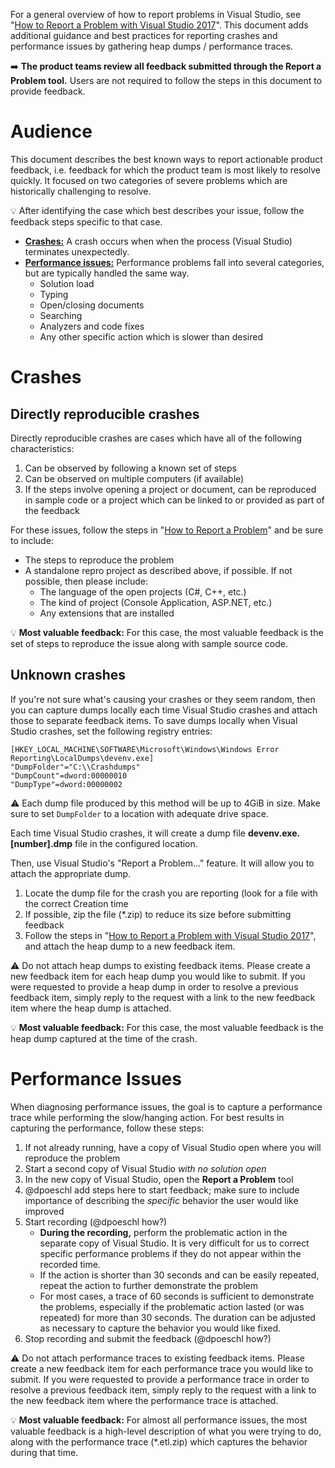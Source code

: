 For a general overview of how to report problems in Visual Studio, see "[How to Report a Problem with Visual Studio 2017](https://docs.microsoft.com/en-us/visualstudio/ide/how-to-report-a-problem-with-visual-studio-2017)". This document adds additional guidance and best practices for reporting crashes and performance issues by gathering heap dumps / performance traces.

:arrow_right: **The product teams review all feedback submitted through the Report a Problem tool.** Users are not required to follow the steps in this document to provide feedback.

# Audience

This document describes the best known ways to report actionable product feedback, i.e. feedback for which the product team is most likely to resolve quickly. It focused on two categories of severe problems which are historically challenging to resolve.

:bulb: After identifying the case which best describes your issue, follow the feedback steps specific to that case.

* [**Crashes:**](#crashes) A crash occurs when when the process (Visual Studio) terminates unexpectedly.
* [**Performance issues:**](#performance-issues) Performance problems fall into several categories, but are typically handled the same way.
    * Solution load
    * Typing
    * Open/closing documents
    * Searching
    * Analyzers and code fixes
    * Any other specific action which is slower than desired

# Crashes

## Directly reproducible crashes

Directly reproducible crashes are cases which have all of the following characteristics:

1. Can be observed by following a known set of steps
2. Can be observed on multiple computers (if available)
3. If the steps involve opening a project or document, can be reproduced in sample code or a project which can be linked to or provided as part of the feedback

For these issues, follow the steps in "[How to Report a Problem](https://docs.microsoft.com/en-us/visualstudio/ide/how-to-report-a-problem-with-visual-studio-2017)" and be sure to include:
- The steps to reproduce the problem
- A standalone repro project as described above, if possible. If not possible, then please include:
    - The language of the open projects (C#, C++, etc.)
    - The kind of project (Console Application, ASP.NET, etc.)
    - Any extensions that are installed

:bulb: **Most valuable feedback:** For this case, the most valuable feedback is the set of steps to reproduce the issue along with sample source code.

## Unknown crashes

If you're not sure what's causing your crashes or they seem random, then you can capture dumps locally each time Visual Studio crashes and attach those to separate feedback items. To save dumps locally when Visual Studio crashes, set the following registry entries:

```
[HKEY_LOCAL_MACHINE\SOFTWARE\Microsoft\Windows\Windows Error Reporting\LocalDumps\devenv.exe]
"DumpFolder"="C:\\Crashdumps"
"DumpCount"=dword:00000010
"DumpType"=dword:00000002
```

⚠️ Each dump file produced by this method will be up to 4GiB in size. Make sure to set `DumpFolder` to a location with adequate drive space.

Each time Visual Studio crashes, it will create a dump file **devenv.exe.[number].dmp** file in the configured location.

Then, use Visual Studio's "Report a Problem..." feature. It will allow you to attach the appropriate dump.

1. Locate the dump file for the crash you are reporting (look for a file with the correct Creation time
2. If possible, zip the file (*.zip) to reduce its size before submitting feedback
3. Follow the steps in "[How to Report a Problem with Visual Studio 2017](https://docs.microsoft.com/en-us/visualstudio/ide/how-to-report-a-problem-with-visual-studio-2017)", and attach the heap dump to a new feedback item.

⚠️ Do not attach heap dumps to existing feedback items. Please create a new feedback item for each heap dump you would like to submit. If you were requested to provide a heap dump in order to resolve a previous feedback item, simply reply to the request with a link to the new feedback item where the heap dump is attached.

:bulb: **Most valuable feedback:** For this case, the most valuable feedback is the heap dump captured at the time of the crash.

# Performance Issues

When diagnosing performance issues, the goal is to capture a performance trace while performing the slow/hanging action. For best results in capturing the performance, follow these steps:

1. If not already running, have a copy of Visual Studio open where you will reproduce the problem
2. Start a second copy of Visual Studio *with no solution open*
3. In the new copy of Visual Studio, open the **Report a Problem** tool
4. @dpoeschl add steps here to start feedback; make sure to include importance of describing the *specific* behavior the user would like improved
5. Start recording (@dpoeschl how?)
    * **During the recording,** perform the problematic action in the separate copy of Visual Studio. It is very difficult for us to correct specific performance problems if they do not appear within the recorded time.
    * If the action is shorter than 30 seconds and can be easily repeated, repeat the action to further demonstrate the problem
    * For most cases, a trace of 60 seconds is sufficient to demonstrate the problems, especially if the problematic action lasted (or was repeated) for more than 30 seconds. The duration can be adjusted as necessary to capture the behavior you would like fixed.
6. Stop recording and submit the feedback (@dpoeschl how?)

⚠️ Do not attach performance traces to existing feedback items. Please create a new feedback item for each performance trace you would like to submit. If you were requested to provide a performance trace in order to resolve a previous feedback item, simply reply to the request with a link to the new feedback item where the performance trace is attached.

:bulb: **Most valuable feedback:** For almost all performance issues, the most valuable feedback is a high-level description of what you were trying to do, along with the performance trace (*.etl.zip) which captures the behavior during that time.